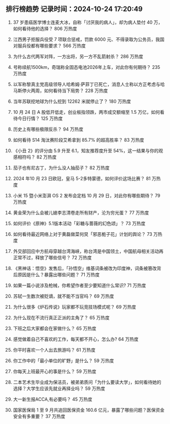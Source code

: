 
## 排行榜趋势 记录时间：2024-10-24 17:20:49
  
  1. 37 岁患癌医学博士连麦大冰，自称「讨厌我的病人」，却为病人垫付 40 万，如何看待他的选择？ 806 万热度
    
  2. 江西男子拒服兵役受 7 项联合惩戒，罚款 6000 元、不得录取为公务员，我国对服兵役都有哪些要求？ 566 万热度
    
  3. 为什么古代两军对阵，一方出将，另一方不乱箭射杀？ 286 万热度
    
  4. 号称续航1500km，奇瑞称全固态电池2026年上车，对此你有何期待？ 235 万热度
    
  5. 以军称黎真主党高级领导人哈希姆·萨菲丁已死亡，消息人士称以方正考虑与哈马斯停火两周，如何看待当下局势？ 228 万热度
    
  6. 当年苏联挖地球为什么挖到 12262 米就停止了？ 180 万热度
    
  7. 10 月 24 日 A 股低开低走，创业板指领跌，两市成交额缩至 1.5 万亿，如何看待今日行情？ 125 万热度
    
  8. 历史上有哪些极限反杀？ 94 万热度
    
  9. 如何看待 S14 淘汰赛阶段艾希拿到 85.7% 的超高胜率？ 83 万热度
    
  10. 《小丑 2》的评分由 5.9 升至 6.1，知友推荐度升至 54%，这一结果与你的观感相符吗？ 82 万热度
    
  11. 茄子也有尼古丁，为什么没人抽茄子？ 82 万热度
    
  12. 2024 年10 月 23 日欧冠，皇马 5-2多特蒙德，如何评价这场比赛？ 81 万热度
    
  13. 小米 15 暨小米澎湃 OS 2 发布会定档 10 月 29 日，对此你有哪些期待？ 79 万热度
    
  14. 黄金荣为什么会被儿媳李志清卷走所有财产，沦为穷光蛋？ 77 万热度
    
  15. 如何评价《原神》5.1版本活动「彩糖与蔷薇的幻色颂」？ 73 万热度
    
  16. 如何看待最近网络上对于黄磊做菜何炅「邪恶栀子花」计划的舆论？ 73 万热度
    
  17. 外交部回应中方航母穿越台湾海峡，称台湾是中国领土，中国航母相关活动再正常不过，释放了哪些信号？ 72 万热度
    
  18. 《黑神话：悟空》发售后，「孙悟空」维基词条被改为印度神，词条被篡改背后原因是什么？暴露出哪些问题？ 71 万热度
    
  19. 如果一篇小说涉及枪械，你希望作者至少要知道什么常识? 71 万热度
    
  20. 苏轼一生数次被贬谪，就不能不当官吗？ 69 万热度
    
  21. 为什么很多《炉石传说》玩家都不玩竞技场模式呢？ 69 万热度
    
  22. 为什么现在不流行真正正派的主角了？ 65 万热度
    
  23. 下班之后大家都会在家做什么？ 65 万热度
    
  24. 感觉做着自己不喜欢的工作，每天都不开心，怎么办? 64 万热度
    
  25. 你平时喜欢一个人出去旅游吗？ 61 万热度
    
  26. 你工作中的「最小单位的旷野」是什么？ 59 万热度
    
  27. 你每天上班最开心的事是什么？ 59 万热度
    
  28. 二本艺术生毕业成为保洁员，被弟弟质问「为什么要读大学」，如何看待她的选择？大学生应该先就业再择业吗？ 59 万热度
    
  29. 大一新生报ACCA,有必要吗？ 45 万热度
    
  30. 国家医保局 1 至 9 月共追回医保资金 160.6 亿元，暴露了哪些问题？医保资金安全有多重要？ 37 万热度
    